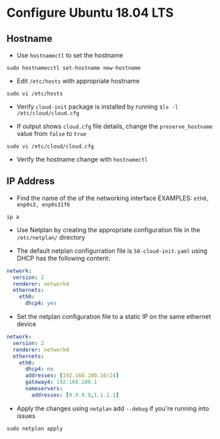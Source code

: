 # Configure Ubuntu 18.04 LTS

## Hostname

* Use `hostnamectl` to set the hostname

`sudo hostnamecctl set-hostname new-hostname`

* Edit `/etc/hosts` with appropriate hostname

`sudo vi /etc/hosts`

* Verify `cloud-init` package is installed by running `$ls -l /etc/cloud/cloud.cfg`

* If output shows `cloud.cfg` file details, change the `preserve_hostname` value from `false` to `true`

`sudo vi /etc/cloud/cloud.cfg`

* Verify the hostname change with `hostnamectl`

## IP Address

* Find the name of the of the networking interface EXAMPLES: `eth0, enp0s3, enp0s31f6`

`ip a`

* Use Netplan by creating the appropriate configuration file in the `/etc/netplan/` directory

* The default netplan configurration file is `50-cloud-init.yaml` using DHCP has the following content:

```yaml
network:
  version: 2
  renderer: networkd
  ethernets:
    eth0:
      dhcp4: yes
```

* Set the netplan configuration file to a static IP on the same ethernet device

```yaml
network:
  version: 2
  renderer: networkd
  ethernets:
    eth0:
      dhcp4: no
      addresses: [192.168.100.10/24]
      gateway4: 192.168.100.1
      nameservers:
        addresses: [9.9.9.9,1.1.1.1]
```

* Apply the changes using `netplan` add `--debug` if you're running into issues

`sudo netplan apply`

